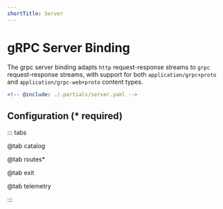 ```yaml
---
shortTitle: Server
---
```


# gRPC Server Binding

The grpc server binding adapts `http` request-response streams to `grpc` request-response streams, with support for both `application/grpc+proto` and `application/grpc-web+proto` content types.

```yaml {4-6,9-13}
<!-- @include: ./.partials/server.yaml -->
```

## Configuration (\* required)

::: tabs

@tab catalog

<!-- @include: ./.partials/catalog.md -->

@tab routes\*

<!-- @include: ./.partials/routes.md -->

@tab exit

<!-- @include: ../.partials/exit.md -->

@tab telemetry
<!-- @include: ../.partials/telemetry-grpc.md -->

:::
